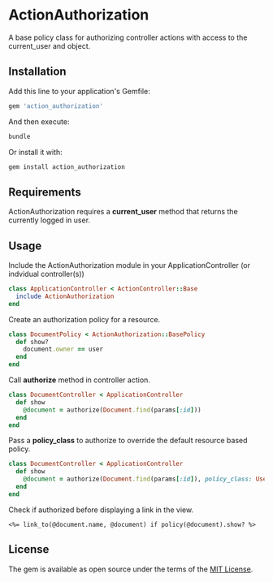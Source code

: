 # ActionAuthorization
A base policy class for authorizing controller actions with access to the current_user and object.

## Installation
Add this line to your application's Gemfile:

```ruby
gem 'action_authorization'
```

And then execute:
```bash
bundle
```

Or install it with:
```bash
gem install action_authorization
```

## Requirements
ActionAuthorization requires a **current_user** method that returns the currently logged in user.

## Usage
Include the ActionAuthorization module in your ApplicationController (or indvidual controller(s))

```ruby
class ApplicationController < ActionController::Base
  include ActionAuthorization
end
```

Create an authorization policy for a resource.
``` ruby
class DocumentPolicy < ActionAuthorization::BasePolicy
  def show?
    document.owner == user
  end
end
```

Call **authorize** method in controller action.
```ruby
class DocumentController < ApplicationController
  def show
    @document = authorize(Document.find(params[:id]))
  end
end
```

Pass a **policy_class** to authorize to override the default resource based policy.
```ruby
class DocumentController < ApplicationController
  def show
    @document = authorize(Document.find(params[:id]), policy_class: UserOwnerPolicy)
  end
end
```

Check if authorized before displaying a link in the view.

```erb
<%= link_to(@document.name, @document) if policy(@document).show? %>
```

## License
The gem is available as open source under the terms of the [MIT License](https://opensource.org/licenses/MIT).

